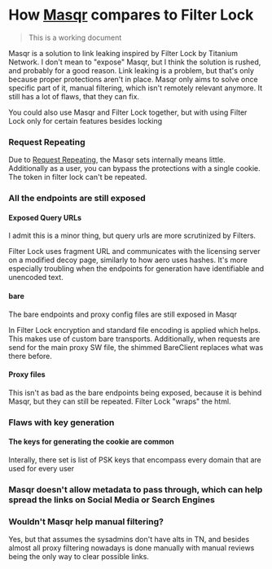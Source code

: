 # How [Masqr](https://github.com/titaniumnetwork-dev/MasqrProject) compares to Filter Lock

> This is a working document

Masqr is a solution to link leaking inspired by Filter Lock by Titanium Network. I don't mean to "expose" Masqr, but I think the solution is rushed, and probably for a good reason. Link leaking is a problem, but that's only because proper protections aren't in place. Masqr only aims to solve once specific part of it, manual filtering, which isn't remotely relevant anymore. It still has a lot of flaws, that they can fix.

You could also use Masqr and Filter Lock together, but with using Filter Lock only for certain features besides locking

### Request Repeating

Due to [Request Repeating](./devs/Index.md#Terms), the Masqr sets internally means little. Additionally as a user, you can bypass the protections with a single cookie. The token in filter lock can't be repeated.

### All the endpoints are still exposed

#### Exposed Query URLs

I admit this is a minor thing, but query urls are more scrutinized by Filters.

Filter Lock uses fragment URL and communicates with the licensing server on a modified decoy page, similarly to how aero uses hashes. It's more especially troubling when the endpoints for generation have identifiable and unencoded text.

#### bare

The bare endpoints and proxy config files are still exposed in Masqr

In Filter Lock encryption and standard file encoding is applied which helps. This makes use of custom bare transports. Additionally, when requests are send for the main proxy SW file, the shimmed BareClient replaces what was there before.

#### Proxy files

This isn't as bad as the bare endpoints being exposed, because it is behind Masqr, but they can still be repeated. Filter Lock "wraps" the html.

### Flaws with key generation

#### The keys for generating the cookie are common

Interally, there set is list of PSK keys that encompass every domain that are used for every user

### Masqr doesn't allow metadata to pass through, which can help spread the links on Social Media or Search Engines

### Wouldn't Masqr help manual filtering?

Yes, but that assumes the sysadmins don't have alts in TN, and besides almost all proxy filtering nowadays is done manually with manual reviews being the only way to clear possible links.

